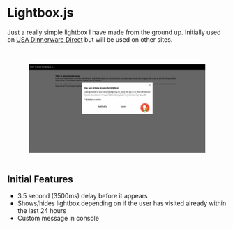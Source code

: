 # Lightbox.js

Just a really simple lightbox I have made from the ground up.  Initially used on <a href="https://usadinnerwaredirect.com" target="_blank" rel="noopener">USA Dinnerware Direct</a> but will be used on other sites. 

<img src="assets/lightbox.png" style="width: 80%; display: block; margin: 3rem auto;">

## Initial Features
<ul>
<li> 3.5 second (3500ms) delay before it appears </li>
<li> Shows/hides lightbox depending on if the user has visited already within the last 24 hours  </li>
<li> Custom message in console </li>